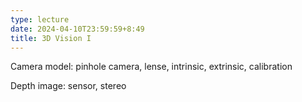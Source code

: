 ```yaml
---
type: lecture
date: 2024-04-10T23:59:59+8:49
title: 3D Vision I
---
```

Camera model: pinhole camera, lense, intrinsic, extrinsic, calibration

Depth image: sensor, stereo